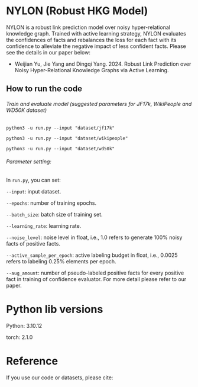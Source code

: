# NYLON (Robust HKG Model)

NYLON is a robust link prediction model over noisy hyper-relational knowledge graph. Trained with active learning strategy, NYLON evaluates the confidences of facts and rebalances the loss for each fact with its confidence to alleviate the negative impact of less confident facts.  Please see the details in our paper below:
- Weijian Yu, Jie Yang and Dingqi Yang. 2024. Robust Link Prediction over Noisy Hyper-Relational Knowledge Graphs via Active Learning.

## How to run the code
###### Train and evaluate model (suggested parameters for JF17k, WikiPeople and WD50K dataset)
```
python3 -u run.py --input "dataset/jf17k"

python3 -u run.py --input "dataset/wikipeople"

python3 -u run.py --input "dataset/wd50k"
```

###### Parameter setting:
In `run.py`, you can set:

`--input`: input dataset.

`--epochs`: number of training epochs.

`--batch_size`: batch size of training set.

`--learning_rate`: learning rate.

`--noise_level`: noise level in float, i.e., 1.0 refers to generate 100% noisy facts of positive facts.

`--active_sample_per_epoch`: active labeling budget in float, i.e., 0.0025 refers to labeling 0.25% elements per epoch.

`--aug_amount`: number of pseudo-labeled positive facts for every positive fact in training of confidence evaluator. For more detail please refer to our paper.

# Python lib versions
Python: 3.10.12

torch: 2.1.0

# Reference
If you use our code or datasets, please cite:
```

```
